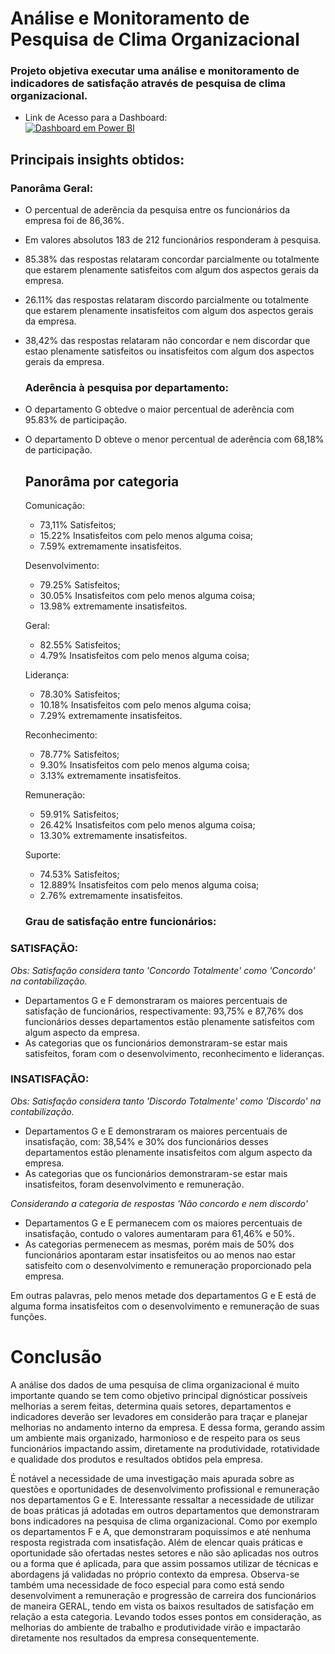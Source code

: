 # Análise e Monitoramento de Pesquisa de Clima Organizacional
### Projeto objetiva executar uma análise e monitoramento de indicadores de satisfação através de pesquisa de clima organizacional.

- Link de Acesso para a Dashboard: <div id="badges">
  <a href = "https://app.powerbi.com/view?r=eyJrIjoiNjYzMjUwNTMtMGVkNS00ZDdmLTk0YzgtYmQ2MTcyZTlmNjYxIiwidCI6ImI1OTFhZTU0LTMzYzItNDU4OS1iZTY2LTkwMjFhNDE5NmM3YyJ9">
    <img src="https://img.shields.io/badge/power_bi-F2C811?style=for-the-badge&logo=powerbi&logoColor=black" alt="Dashboard em Power BI"/>
  </a>

## Principais insights obtidos:

  ### Panorâma Geral:
- O percentual de aderência da pesquisa entre os funcionários da empresa foi de 86,36%.
- Em valores absolutos 183 de 212 funcionários responderam à pesquisa.
- 85.38% das respostas relataram concordar parcialmente ou totalmente que estarem plenamente satisfeitos com algum dos aspectos gerais da empresa.
- 26.11% das respostas relataram discordo parcialmente ou totalmente que estarem plenamente insatisfeitos com algum dos aspectos gerais da empresa.
- 38,42% das respostas relataram não concordar e nem discordar que estao plenamente satisfeitos ou insatisfeitos com algum dos aspectos gerais da empresa.

  ### Aderência à pesquisa por departamento:
- O departamento G obtedve o maior percentual de aderência com 95.83% de participação.
- O departamento D obteve o menor percentual de aderência com 68,18% de participação.

  ## Panorâma por categoria

  Comunicação:
    - 73,11% Satisfeitos;
    - 15.22% Insatisfeitos com pelo menos alguma coisa;
    - 7.59% extremamente insatisfeitos.

  Desenvolvimento:
    - 79.25% Satisfeitos;
    - 30.05% Insatisfeitos com pelo menos alguma coisa;
    - 13.98% extremamente insatisfeitos.

  Geral:
    - 82.55% Satisfeitos;
    - 4.79% Insatisfeitos com pelo menos alguma coisa;

  Liderança:
    - 78.30% Satisfeitos;
    - 10.18% Insatisfeitos com pelo menos alguma coisa;
    - 7.29% extremamente insatisfeitos.
 
  Reconhecimento:
    - 78.77% Satisfeitos;
    - 9.30% Insatisfeitos com pelo menos alguma coisa;
    - 3.13% extremamente insatisfeitos.
 
  Remuneração:
    - 59.91% Satisfeitos;
    - 26.42% Insatisfeitos com pelo menos alguma coisa;
    - 13.30% extremamente insatisfeitos.

  Suporte:
    - 74.53% Satisfeitos;
    - 12.889% Insatisfeitos com pelo menos alguma coisa;
    - 2.76% extremamente insatisfeitos.
      
  ### Grau de satisfação entre funcionários:

###  SATISFAÇÃO:
  _*Obs: Satisfação considera tanto 'Concordo Totalmente' como 'Concordo' na contabilização.*_
- Departamentos G e F demonstraram os maiores percentuais de satisfação de funcionários, respectivamente: 93,75% e 87,76%  dos funcionários desses departamentos estão plenamente satisfeitos com algum aspecto da empresa.
- As categorias que os funcionários demonstraram-se estar mais satisfeitos, foram com o desenvolvimento, reconhecimento e lideranças.

###  INSATISFAÇÃO:
  _*Obs: Satisfação considera tanto 'Discordo Totalmente' como 'Discordo' na contabilização.*_
- Departamentos G e E demonstraram os maiores percentuais de insatisfação, com: 38,54% e 30% dos funcionários desses departamentos estão plenamente insatisfeitos com algum aspecto da empresa.
- As categorias que os funcionários demonstraram-se estar mais insatisfeitos, foram desenvolvimento e remuneração.

 _*Considerando a categoria de respostas 'Não concordo e nem discordo'*_
- Departamentos G e E permanecem com os maiores percentuais de insatisfação, contudo o valores aumentaram para 61,46% e 50%.
- As categorias permenecem as mesmas, porém mais de 50% dos funcionários apontaram estar insatisfeitos ou ao menos nao estar satisfeito com o desenvolvimento e remuneração proporcionado pela empresa.

 Em outras palavras, pelo menos metade dos departamentos G e E está de alguma forma insatisfeitos com o desenvolvimento e remuneração de suas funções.


# Conclusão

A análise dos dados de uma pesquisa de clima organizacional é muito importante quando se tem como objetivo principal dignósticar possíveis melhorias a serem feitas, determina quais setores, departamentos e indicadores
deverão ser levadores em considerão para traçar e planejar melhorias no andamento interno da empresa. E dessa forma, gerando assim um ambiente mais organizado, harmonioso e de respeito para os seus funcionários impactando
assim, diretamente na produtividade, rotatividade e qualidade dos produtos e resultados obtidos pela empresa.

É notável a necessidade de uma investigação mais apurada sobre as questões e oportunidades de desenvolvimento profissional e remuneração nos departamentos G e E. Interessante ressaltar a necessidade de utilizar de boas práticas
já adotadas em outros departamentos que demonstraram bons indicadores na pesquisa de clima organizacional. Como por exemplo os departamentos F e A, que demonstraram poquissimos e até nenhuma resposta registrada com insatisfação.
Além de elencar quais práticas e oportunidade são ofertadas nestes setores e não são aplicadas nos outros ou a forma que é aplicada, para que assim possamos utilizar de técnicas e abordagens já validadas no próprio contexto da empresa.
Observa-se também uma necessidade de foco especial para como está sendo desenvolviment a remuneração e progressão de carreira dos funcionários de maneira GERAL, tendo em vista os baixos resultados de satisfação em relação a esta categoria.
Levando todos esses pontos em consideração, as melhorias do ambiente de trabalho e produtividade virão e impactarão diretamente nos resultados da empresa consequentemente.





